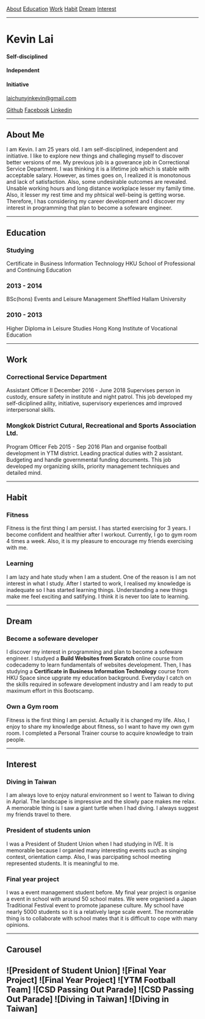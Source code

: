 [About]()
[Education]()
[Work]()
[Habit]()
[Dream]()
[Interest]()

---

# Kevin Lai
#### Self-disciplined
#### Independent
#### Initiative
laichunyinkevin@gmail.com

[Github](https://github.com/lcyin)
[Facebook](https://www.facebook.com/kevin.lai.7186)
[Linkedin](https://www.linkedin.com/in/kevin-lai-8a8107171/)

---

## About Me

I am Kevin. I am 25 years old.  I am self-disciplined, independent and initiative. I like to explore new things  and challeging myself to discover better versions of me. My previous job is a goverance job in Correctional Service Department. I was thinking it is a lifetime job which is stable with acceptable salary. However, as times goes on, I realized it is monotonous and lack of satisfaction. Also, some undesirable outcomes are revealed. Unsable working hours and long distance workplace lesser my family time. Also, it lesser my rest time and my phtsical well-being is getting worse. Therefore, I has considering my career development and I discover my interest in programming that plan to become a sofeware engineer.

---

## Education

### Studying
Certificate in Business Information Technology
HKU School of Professional and Continuing Education

### 2013 - 2014
BSc(hons) Events and Leisure Management
Sheffiled Hallam University

### 2010 - 2013
Higher Diploma in Leisure Studies
Hong Kong Institute of Vocational Education

---

## Work

### Correctional Service Department
Assistant Officer II
December 2016 - June 2018
Supervises person in custody, ensure safety in institute and night patrol. This job developed my self-diciplined aility, initiative, supervisory experiences amd improved interpersonal skills.


### Mongkok District Cutural, Recreational and Sports Association Ltd.
Program Officer
Feb 2015 - Sep 2016
Plan and organise football development in YTM district. Leading practical duties with 2 assistant. Budgeting and handle governmental funding documents.
This job developed my organizing skills, priority management techniques and detailed mind.

---

## Habit

### Fitness
Fitness is the first thing I am persist. I has started exercising for 3 years. I become confident and healthier after I workout. Currently, I go to gym room 4 times a week. Also, it is my pleasure to encourage my friends exercising with me.


### Learning
I am lazy and hate study when I am a student. One of the reason is I am not interest in what I study. After I started to work, I realised my knowledge is inadequate so I has started learning things. Understanding a new things make me feel exciting and satifying. I think it is never too late to learning.


---

## Dream

### Become a sofeware developer
I discover my interest in programming and plan to become a sofeware engineer. I studyed a **Build Websites from Scratch** online course from codecademy to learn fundamentals of  websites development. Then, I has studying a **Certificate in Business Information Technology** course from HKU Space since upgrate my education background. Everyday I catch on the skills required in sofeware development industry and I am ready to put maximum effort in this Bootscamp.

### Own a Gym room
Fitness is the first thing I am persist. Actually it is changed my life. Also, I enjoy to share my knowledge about fitness, so I want to have my own gym room. I completed a Personal Trainer course to acquire knowledge to train people.


---

## Interest
### Diving in Taiwan
I am always love to enjoy natural environment so I went to Taiwan to diving in Aprial. The landscape is impressive and the slowly pace makes me relax. A memorable thing is  I saw a giant turtle when I had diving. I always suggest my friends travel to there.

### President of students union
I was a President of Student Union when I had studying in IVE. It is memorable because I organied many interesting events such as singing contest, orientation camp. Also, I was parcipating school meeting represented students. It is meaningful to me.

### Final year project
I was a event management student before. My final year project is organise a event in school with around 50 school mates. We were organised a Japan Traditional Festival event to promote japanese culture. My school have nearly 5000 students so it is a relatively large scale event. The momerable thing is to collaborate with school mates that it is difficult to cope with many opinions.


---

## Carousel
![President of Student Union]
![Final Year Project]
![Final Year Project]
![YTM Football Team]
![CSD Passing Out Parade]
![CSD Passing Out Parade]
![Diving in Taiwan]
![Diving in Taiwan]
---
